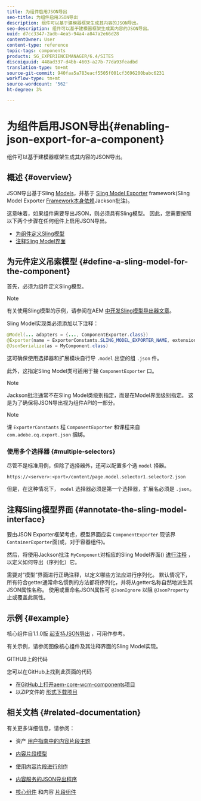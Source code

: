 ```yaml
---
title: 为组件启用JSON导出
seo-title: 为组件启用JSON导出
description: 组件可以基于建模器框架生成其内容的JSON导出。
seo-description: 组件可以基于建模器框架生成其内容的JSON导出。
uuid: d7cc3347-2adb-4ea5-94a4-a847a2e66d28
contentOwner: User
content-type: reference
topic-tags: components
products: SG_EXPERIENCEMANAGER/6.4/SITES
discoiquuid: 448ad337-d4bb-4603-a27b-77da93feadbd
translation-type: tm+mt
source-git-commit: 940faa5a783eacf5505f001cf3696200babc6231
workflow-type: tm+mt
source-wordcount: '562'
ht-degree: 3%

---
```



# 为组件启用JSON导出{#enabling-json-export-for-a-component}

组件可以基于建模器框架生成其内容的JSON导出。

## 概述 {#overview}

JSON导出基于Sling [Models](https://sling.apache.org/documentation/bundles/models.html)，并基于 [Sling Model Exporter](https://sling.apache.org/documentation/bundles/models.html#exporter-framework-since-130) framework(Sling Model Exporter [Framework本身依赖](https://github.com/FasterXML/jackson-annotations/wiki/Jackson-Annotations)Jackson批注)。

这意味着，如果组件需要导出JSON，则必须具有Sling模型。 因此，您需要按照以下两个步骤在任何组件上启用JSON导出。

* [为组件定义Sling模型](/help/sites-developing/json-exporter-components.md#define-a-sling-model-for-the-component)
* [注释Sling Model界面](#annotate-the-sling-model-interface)

## 为元件定义吊索模型 {#define-a-sling-model-for-the-component}

首先，必须为组件定义Sling模型。

>[!NOTE]
>
>有关使用Sling模型的示例，请参阅在AEM [中开发Sling模型导出器文章](https://helpx.adobe.com/experience-manager/kt/platform-repository/using/sling-model-exporter-tutorial-develop.html)。

Sling Model实现类必须添加以下注释：

```java
@Model(... adapters = {..., ComponentExporter.class})
@Exporter(name = ExporterConstants.SLING_MODEL_EXPORTER_NAME, extensions = ExporterConstants.SLING_MODEL_EXTENSION)
@JsonSerialize(as = MyComponent.class)
```

这可确保使用选择器和扩展模块自行导 `.model` 出您的组 `.json` 件。

此外，这指定Sling Model类可适用于接 `ComponentExporter` 口。

>[!NOTE]
>
>Jackson批注通常不在Sling Model类级别指定，而是在Model界面级别指定。 这是为了确保将JSON导出视为组件API的一部分。

>[!NOTE]
>
>课 `ExporterConstants` 程 `ComponentExporter` 和课程来自 `com.adobe.cq.export.json` 捆绑。

### 使用多个选择器 {#multiple-selectors}

尽管不是标准用例，但除了选择器外，还可以配置多个选 `model` 择器。

```
https://<server>:<port>/content/page.model.selector1.selector2.json
```

但是，在这种情况下， `model` 选择器必须是第一个选择器，扩展名必须是 `.json`。

## 注释Sling模型界面 {#annotate-the-sling-model-interface}

要由JSON Exporter框架考虑，模型界面应实 `ComponentExporter` 现该界 `ContainerExporter`面(或，对于容器组件)。

然后，将使用Jackson批注 `MyComponent`对相应的Sling Model界面() [进行注释](https://github.com/FasterXML/jackson-annotations/wiki/Jackson-Annotations) ，以定义如何导出（序列化）它。

需要对“模型”界面进行正确注释，以定义哪些方法应进行序列化。 默认情况下，所有符合getter通常命名惯例的方法都将序列化，并将从getter名称自然地派生其JSON属性名称。 使用或重命名JSON属性可 `@JsonIgnore` 以阻 `@JsonProperty` 止或覆盖此属性。

## 示例 {#example}

核心组件自1.1.0版 [起支持JSON导出](https://docs.adobe.com/content/help/zh-Hans/experience-manager-core-components/using/introduction.html) ，可用作参考。

有关示例，请参阅图像核心组件及其注释界面的Sling Model实现。

GITHUB上的代码

您可以在GitHub上找到此页面的代码

* [在GitHub上打开aem-core-wcm-components项目](https://github.com/Adobe-Marketing-Cloud/aem-core-wcm-components)
* 以ZIP文件的 [形式下载项目](https://github.com/Adobe-Marketing-Cloud/aem-core-wcm-components/archive/master.zip)

## 相关文档 {#related-documentation}

有关更多详细信息，请参阅：

* 资产 [用户指南中的内容片段主题](https://helpx.adobe.com/experience-manager/6-4/assets/user-guide.html?topic=/experience-manager/6-4/assets/morehelp/content-fragments.ug.js)

* [内容片段模型](/help/assets/content-fragments-models.md)
* [使用内容片段进行创作](/help/sites-authoring/content-fragments.md)
* [内容服务的JSON导出程序](/help/sites-developing/json-exporter.md)
* [核心组件](https://docs.adobe.com/content/help/zh-Hans/experience-manager-core-components/using/introduction.html) 和内容 [片段组件](https://helpx.adobe.com/experience-manager/core-components/using/content-fragment-component.html)


